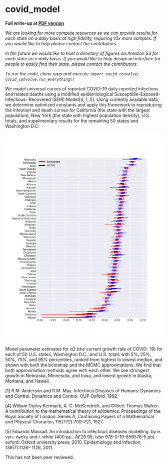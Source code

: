 # covid_model

**Full write-up at [PDF version](https://covid-figures.s3-us-west-2.amazonaws.com/covid.pdf)**

*We are looking for more compute resources so we can provide results for each state on a daily basis at high fidelity, requiring 10x more samples. If you would like to help please contact the contributors.*

*In the future we would like to host a directory of figures on Amazon S3 for each state on a daily basis. If you would like to help design an interface for people to easily find their state, please contact the contributors.*

*To run the code, clone repo and execute `import covid_convolve; covid_convolve.run_everything()`*

We model universal curves of reported COVID-19 daily reported infections and related deaths using a modified epidemiological Susceptible-Exposed-Infectious- Recovered (SEIR) Model[4, 1, 5]. Using currently available data, we determine optimized constants and apply this framework to reproducing the infection and death curves for California (the state with the largest population), New York (the state with highest population density), U.S. totals, and supplimentary results for the remaining 50 states and Washington D.C.

![boxplot](state_plots/2020_05_06_date_100_bootstraps_100000_likelihood_samples/boxplot_for_alpha_2_without_direct_samples.png)

Model parameter estimates for α2 (the current growth rate of COVID- 19) for each of 50 U.S. states, Washington D.C., and U.S. totals with 5%, 25%, 50%, 75%, and 95% percentiles, ranked from highest to lowest median, and shown with both the bootstrap and the MCMC approximations. We find that both approximation methods agree with each other. We see strongest growth in Nebraska, Minnesota, and Iowa, and lowest growth in Alaska, Montana, and Hawaii.

[1] R.M. Anderson and R.M. May. Infectious Diseases of Humans: Dynamics and Control. Dynamics and Control. OUP Oxford, 1992.

[4] William Ogilvy Kermack, A. G. McKendrick, and Gilbert Thomas Walker. A contribution to the mathematical theory of epidemics. Proceedings of the Royal Society of London. Series A, Containing Papers of a Mathematical and Physical Character, 115(772):700–721, 1927.

[5] Eduardo Massad. An introduction to infectious diseases modelling. by e. vyn- nycky and r. white (400 pp.; Â£29.95; isbn 978-0-19-856576-5 pb). oxford: Oxford university press, 2010. Epidemiology and Infection, 139(7):1126– 1126, 2011.

This has not been peer reviewed.
